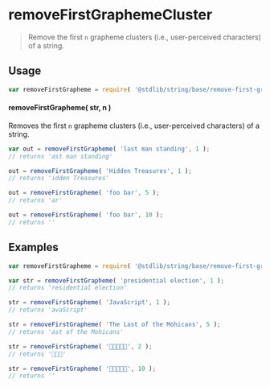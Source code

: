 <!--

@license Apache-2.0

Copyright (c) 2023 The Stdlib Authors.

Licensed under the Apache License, Version 2.0 (the "License");
you may not use this file except in compliance with the License.
You may obtain a copy of the License at

   http://www.apache.org/licenses/LICENSE-2.0

Unless required by applicable law or agreed to in writing, software
distributed under the License is distributed on an "AS IS" BASIS,
WITHOUT WARRANTIES OR CONDITIONS OF ANY KIND, either express or implied.
See the License for the specific language governing permissions and
limitations under the License.

-->

# removeFirstGraphemeCluster

> Remove the first `n` grapheme clusters (i.e., user-perceived characters) of a string.

<section class="usage">

## Usage

```javascript
var removeFirstGrapheme = require( '@stdlib/string/base/remove-first-grapheme-cluster' );
```

#### removeFirstGrapheme( str, n )

Removes the first `n` grapheme clusters (i.e., user-perceived characters) of a string.

```javascript
var out = removeFirstGrapheme( 'last man standing', 1 );
// returns 'ast man standing'

out = removeFirstGrapheme( 'Hidden Treasures', 1 );
// returns 'idden Treasures'

out = removeFirstGrapheme( 'foo bar', 5 );
// returns 'ar'

out = removeFirstGrapheme( 'foo bar', 10 );
// returns ''
```

</section>

<!-- /.usage -->

<section class="examples">

## Examples

<!-- eslint no-undef: "error" -->

```javascript
var removeFirstGrapheme = require( '@stdlib/string/base/remove-first-grapheme-cluster' );

var str = removeFirstGrapheme( 'presidential election', 1 );
// returns 'residential election'

str = removeFirstGrapheme( 'JavaScript', 1 );
// returns 'avaScript'

str = removeFirstGrapheme( 'The Last of the Mohicans', 5 );
// returns 'ast of the Mohicans'

str = removeFirstGrapheme( '🐶🐮🐷🐰🐸', 2 );
// returns '🐷🐰🐸'

str = removeFirstGrapheme( '🐶🐮🐷🐰🐸', 10 );
// returns ''
```

</section>

<!-- /.examples -->

<!-- Section for related `stdlib` packages. Do not manually edit this section, as it is automatically populated. -->

<section class="related">

</section>

<!-- /.related -->

<!-- Section for all links. Make sure to keep an empty line after the `section` element and another before the `/section` close. -->

<section class="links">

</section>

<!-- /.links -->
